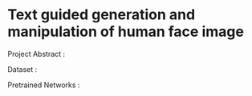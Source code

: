 # Text guided generation and manipulation of human face image

Project Abstract :



Dataset :


Pretrained Networks :
